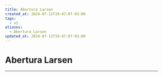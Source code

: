 ```yaml
---
title: Abertura Larsen
created_at: 2024-07-12T19:47:07-03:00
tags:
  - v1
aliases:
  - Abertura Larsen
updated_at: 2024-07-12T19:47:07-03:00
---
```

# Abertura Larsen
---

